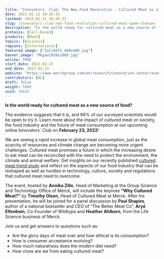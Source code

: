 ```yaml
---
title: "Innovators´ Club: The New Food Revolution - Cultured Meat as a game changer"
date: 2022-02-12 18:26:33
lastmod: 2022-02-12 18:26:33
slug: /innovators-club-new-food-revolution-cultured-meat-game-changer
description: "Is the world ready for cultured meat as a new source of food?The evidence suggests that it is, and 66% of our surveyed scientists would be open to try it. Learn more about the impact of cultured meat on society, the food industry and the future of meat consumption at our upcoming online Innovators´ Club on February 23, 2022!"
proteins: [Cell-Based]
products: [Meat]
topics: [Business]
regions: [International]
featured_image: ["ZoIJA9lk_400x400.jpg"]
banner_image: "Mkgaa1920x1080.jpg"
online: TRUE
start_date: 2022-02-23
end_date: 2022-02-23
website: "https://www.merckgroup.com/en/research/innovation-center/events/all-upcoming-events/the-new-food-revolution.html"
contributors: [NL]
draft: false
weight: 5000
uuid: 10416
---
```

<p><strong>Is the world ready for cultured meat as a new source of food?</strong></p>
<p>The evidence suggests that it is, and 66% of our surveyed scientists would be open to try it. Learn more about the impact of cultured meat on society, the food industry and the future of meat consumption at our upcoming online Innovators´ Club on <strong>February 23, 2022</strong>!</p>
<p>We are seeing a rapid increase in global meat consumption, just as the scarcity of resources and climate change are becoming more urgent challenges. Cultured meat promises a future in which the increasing desire to eat meat can be reconciled with the need to protect the environment, the climate and animal welfare. Get insights on our recently published <a href="https://www.merckgroup.com/content/dam/web/corporate/non-images/research/innovation-center/en/Trendstudy_EN.pdf">cultured meat trend study</a> and reflect on the aspects of our food industry that can be reshaped as well as hurdles in technology, culture, society and regulations that cultured meat need to overcome.</p>
<p>The event, hosted by <strong>Annika Zille</strong>, Head of Marketing at the Group Science and Technology Office of Merck, will include the keynote <strong>“Why Cultured Meat?”</strong> by <strong>Timothy Olsen</strong>, Head of Cultured Meat at Merck. After his presentation, he will be joined for a panel discussion by <strong>Paul Shapiro</strong>, author of a national bestseller and CEO of “The Better Meat Co”, <strong>Aryé Elfenbein</strong>, Co-Founder of Wildtype and <strong>Heather Ahlborn</strong>, from the Life Science business of Merck.</p>
<p>Join us and get answers to questions such as:</p>
<ul>
<li>Are the glory days of meat over and how ethical is its consumption?</li>
<li>How is consumer acceptance evolving?</li>
<li>How much naturalness does the modern diet need?</li>
<li>How close are we from eating cultured meat?</li>
</ul>

